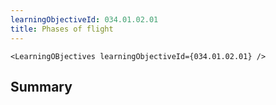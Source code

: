 ```yaml
---
learningObjectiveId: 034.01.02.01
title: Phases of flight
---
```


```tsx eval
<LearningOBjectives learningObjectiveId={034.01.02.01} />
```

## Summary
